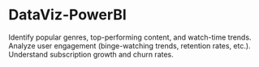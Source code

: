 # DataViz-PowerBI
Identify popular genres, top-performing content, and watch-time trends. Analyze user engagement (binge-watching trends, retention rates, etc.). Understand subscription growth and churn rates.
